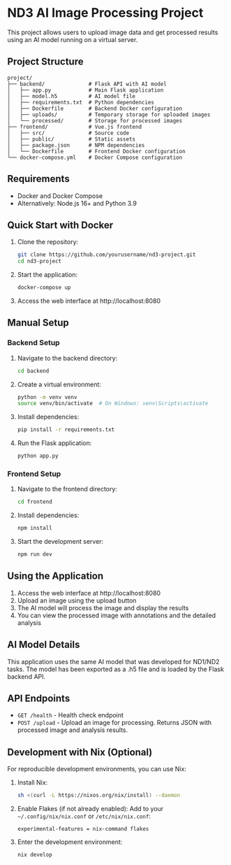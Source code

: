 # ND3 AI Image Processing Project

This project allows users to upload image data and get processed results using an AI model running on a virtual server.

## Project Structure

```
project/
├── backend/              # Flask API with AI model
│   ├── app.py            # Main Flask application
│   ├── model.h5          # AI model file
│   ├── requirements.txt  # Python dependencies
│   ├── Dockerfile        # Backend Docker configuration
│   ├── uploads/          # Temporary storage for uploaded images
│   └── processed/        # Storage for processed images
├── frontend/             # Vue.js frontend
│   ├── src/              # Source code
│   ├── public/           # Static assets
│   ├── package.json      # NPM dependencies
│   └── Dockerfile        # Frontend Docker configuration
└── docker-compose.yml    # Docker Compose configuration
```

## Requirements

- Docker and Docker Compose
- Alternatively: Node.js 16+ and Python 3.9

## Quick Start with Docker

1. Clone the repository:
   ```bash
   git clone https://github.com/yourusername/nd3-project.git
   cd nd3-project
   ```

2. Start the application:
   ```bash
   docker-compose up
   ```

3. Access the web interface at http://localhost:8080

## Manual Setup

### Backend Setup

1. Navigate to the backend directory:
   ```bash
   cd backend
   ```

2. Create a virtual environment:
   ```bash
   python -m venv venv
   source venv/bin/activate  # On Windows: venv\Scripts\activate
   ```

3. Install dependencies:
   ```bash
   pip install -r requirements.txt
   ```

4. Run the Flask application:
   ```bash
   python app.py
   ```

### Frontend Setup

1. Navigate to the frontend directory:
   ```bash
   cd frontend
   ```

2. Install dependencies:
   ```bash
   npm install
   ```

3. Start the development server:
   ```bash
   npm run dev
   ```

## Using the Application

1. Access the web interface at http://localhost:8080
2. Upload an image using the upload button
3. The AI model will process the image and display the results
4. You can view the processed image with annotations and the detailed analysis

## AI Model Details

This application uses the same AI model that was developed for ND1/ND2 tasks. The model has been exported as a .h5 file and is loaded by the Flask backend API.

## API Endpoints

- `GET /health` - Health check endpoint
- `POST /upload` - Upload an image for processing. Returns JSON with processed image and analysis results.

## Development with Nix (Optional)

For reproducible development environments, you can use Nix:

1. Install Nix:
   ```bash
   sh <(curl -L https://nixos.org/nix/install) --daemon
   ```

2. Enable Flakes (if not already enabled):
   Add to your `~/.config/nix/nix.conf` or `/etc/nix/nix.conf`:
   ```
   experimental-features = nix-command flakes
   ```

3. Enter the development environment:
   ```bash
   nix develop
   ```